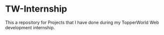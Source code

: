 # TW-Internship
This a repository for Projects that I have done during my TopperWorld Web development internship.
